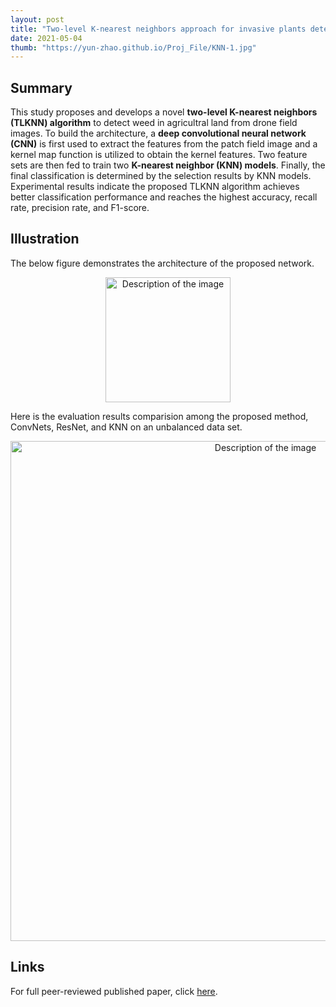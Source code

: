 ```yaml
---
layout: post
title: "Two-level K-nearest neighbors approach for invasive plants detection and classification"
date: 2021-05-04
thumb: "https://yun-zhao.github.io/Proj_File/KNN-1.jpg"
---
```


## Summary
This study proposes and develops a novel **two-level K-nearest neighbors (TLKNN) algorithm**
to detect weed in agricultral land from drone field images. To build the architecture, a **deep convolutional neural
network (CNN)** is first used to extract the features from the patch field image and a kernel map function is
utilized to obtain the kernel features. Two feature sets are then fed to train two **K-nearest neighbor (KNN)
models**. Finally, the final classification is determined by the selection results by KNN models. Experimental results indicate the proposed TLKNN algorithm achieves better
classification performance and reaches the highest accuracy, recall rate, precision rate, and F1-score.


## Illustration

The below figure demonstrates the architecture of the proposed network.

<div style="text-align:center">
  <img src="https://yun-zhao.github.io/Proj_File/KNN-1.jpg" alt="Description of the image" width="200">
</div>


Here is the evaluation results comparision among the proposed method, ConvNets, ResNet, and KNN on an unbalanced data set.

<div style="text-align:center">
  <img src="https://yun-zhao.github.io/Proj_File/KNN-2.PNG" alt="Description of the image" width="800">
</div>


## Links

For full peer-reviewed published paper, click [here](https://www.dropbox.com/scl/fi/zbttokkucv0pemnfgyfi2/Two-level-K-nearest-neighbors-approach-for-invasive-plants-detectio.pdf?rlkey=9rpn020xzecbserl5zbiwh8bt&dl=0). 
